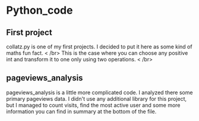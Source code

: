 # Python_code
## First project
collatz.py is one of my first projects. I decided to put it here as some kind of maths fun fact. < /br>
This is the case where you can choose any positive int and transform it to one only using two operations. < /br>

## pageviews_analysis
pageviews_analysis is a little more complicated code. I analyzed there some primary pageviews data. I didn't use any additional library for this project, but I managed to count visits, find the most active user and some more information you can find in summary at the bottom of the file.
